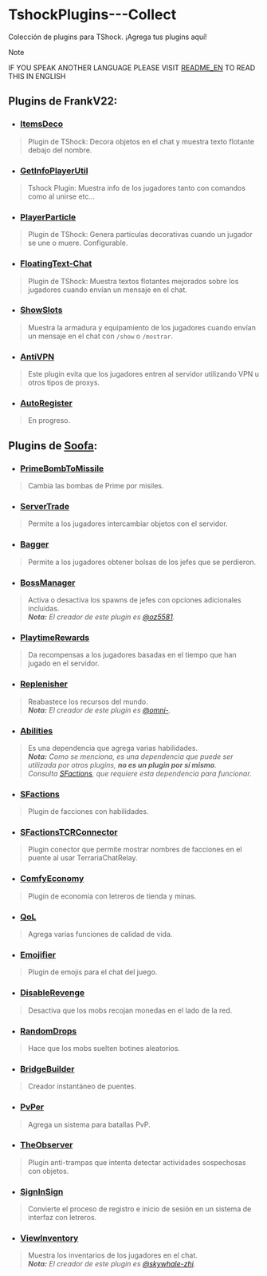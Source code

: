 # TshockPlugins---Collect
Colección de plugins para TShock. ¡Agrega tus plugins aquí!

> [!NOTE]
IF YOU SPEAK ANOTHER LANGUAGE PLEASE VISIT [README_EN](README_EN.md) TO READ THIS IN ENGLISH

## Plugins de FrankV22:
+ ### [ItemsDeco](https://github.com/itsFrankV22/ItemsDeco-Plugin)
> Plugin de TShock: Decora objetos en el chat y muestra texto flotante debajo del nombre.

+ ### [GetInfoPlayerUtil]([https://github.com/itsFrankV22/PlayerGetInfo](https://github.com/itsFrankV22/ESSENTIALS-GetInfoUtil))
> Tshock Plugin: Muestra info de los jugadores tanto con comandos como al unirse etc...

+ ### [PlayerParticle](https://github.com/itsFrankV22/PlayerParticle-Plugin)
> Plugin de TShock: Genera partículas decorativas cuando un jugador se une o muere. Configurable.

+ ### [FloatingText-Chat](https://github.com/itsFrankV22/FloatingText-Chat)
> Plugin de TShock: Muestra textos flotantes mejorados sobre los jugadores cuando envían un mensaje en el chat.

+ ### [ShowSlots](https://github.com/itsFrankV22/ShowSlots-ES)
> Muestra la armadura y equipamiento de los jugadores cuando envían un mensaje en el chat con `/show` o `/mostrar`.

+ ### [AntiVPN](https://github.com/itsFrankV22/AntiVPN)
> Este plugin evita que los jugadores entren al servidor utilizando VPN u otros tipos de proxys.

+ ### [AutoRegister]()
> En progreso.



## Plugins de [Soofa](https://github.com/Soof4):
+ ### [PrimeBombToMissile](https://github.com/Soof4/PrimeBombToMissile)
> Cambia las bombas de Prime por misiles.

+ ### [ServerTrade](https://github.com/Soof4/ServerTrade)
> Permite a los jugadores intercambiar objetos con el servidor.

+ ### [Bagger](https://github.com/Soof4/Bagger)
> Permite a los jugadores obtener bolsas de los jefes que se perdieron.

+ ### [BossManager](https://github.com/Soof4/BossManager)
> Activa o desactiva los spawns de jefes con opciones adicionales incluidas. <br>
     _**Nota:** El creador de este plugin es [@oz5581](https://github.com/oz5581)._

+ ### [PlaytimeRewards](https://github.com/Soof4/PlaytimeRewards)
> Da recompensas a los jugadores basadas en el tiempo que han jugado en el servidor.

+ ### [Replenisher](https://github.com/Soof4/Replenisher)
> Reabastece los recursos del mundo. <br>
     _**Nota:** El creador de este plugin es [@omni-](https://github.com/omni-)._

+ ### [Abilities](https://github.com/Soof4/Abilities)
> Es una dependencia que agrega varias habilidades. <br>
     _**Nota:** Como se menciona, es una dependencia que puede ser utilizada por otros plugins, **no es un plugin por sí mismo**. <br>
     Consulta [SFactions](https://github.com/Soof4/SFactions), que requiere esta dependencia para funcionar._

+ ### [SFactions](https://github.com/Soof4/SFactions)
> Plugin de facciones con habilidades.
  
+ ### [SFactionsTCRConnector](https://github.com/Soof4/SFactionsTCRConnector)
> Plugin conector que permite mostrar nombres de facciones en el puente al usar TerrariaChatRelay.

+ ### [ComfyEconomy](https://github.com/Soof4/ComfyEconomy)
> Plugin de economía con letreros de tienda y minas.

+ ### [QoL](https://github.com/Soof4/QoL)
> Agrega varias funciones de calidad de vida.

+ ### [Emojifier](https://github.com/Soof4/Emojifier)
> Plugin de emojis para el chat del juego.

+ ### [DisableRevenge](https://github.com/Soof4/DisableRevenge)
> Desactiva que los mobs recojan monedas en el lado de la red.

+ ### [RandomDrops](https://github.com/Soof4/RandomDrops)
> Hace que los mobs suelten botines aleatorios.

+ ### [BridgeBuilder](https://github.com/Soof4/BridgeBuilder)
> Creador instantáneo de puentes.

+ ### [PvPer](https://github.com/Soof4/PvPer)
> Agrega un sistema para batallas PvP.
     
+ ### [TheObserver](https://github.com/Soof4/TheObserver)
> Plugin anti-trampas que intenta detectar actividades sospechosas con objetos.
  
+ ### [SignInSign](https://github.com/Soof4/SignInSign)
> Convierte el proceso de registro e inicio de sesión en un sistema de interfaz con letreros.

+ ### [ViewInventory](https://github.com/Soof4/ViewInventory)
> Muestra los inventarios de los jugadores en el chat. <br>
     _**Nota:** El creador de este plugin es [@skywhale-zhi](https://github.com/skywhale-zhi)._

